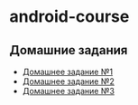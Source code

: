 # android-course

## Домашние задания

- [Домашнее задание №1](homework1)
- [Домашнее задание №2](homework2)
- [Домашнее задание №3](homework3)